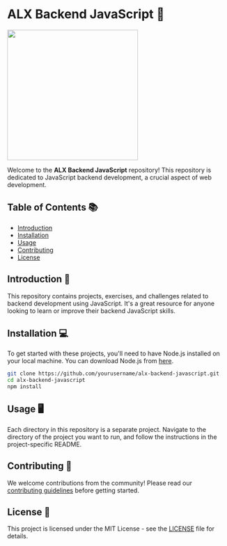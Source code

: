 
# ALX Backend JavaScript 🚀

<img src="https://upload.wikimedia.org/wikipedia/commons/6/6a/JavaScript-logo.png" width="300" height="300">

Welcome to the **ALX Backend JavaScript** repository! This repository is dedicated to JavaScript backend development, a crucial aspect of web development. 

## Table of Contents 📚
- [Introduction](#introduction)
- [Installation](#installation)
- [Usage](#usage)
- [Contributing](#contributing)
- [License](#license)

## Introduction 📖
This repository contains projects, exercises, and challenges related to backend development using JavaScript. It's a great resource for anyone looking to learn or improve their backend JavaScript skills.

## Installation 💻
To get started with these projects, you'll need to have Node.js installed on your local machine. You can download Node.js from [here](https://nodejs.org/en/download/).

```bash
git clone https://github.com/yourusername/alx-backend-javascript.git
cd alx-backend-javascript
npm install
```

## Usage 🖥️
Each directory in this repository is a separate project. Navigate to the directory of the project you want to run, and follow the instructions in the project-specific README.

## Contributing 🤝
We welcome contributions from the community! Please read our [contributing guidelines](CONTRIBUTING.md) before getting started.

## License 📄
This project is licensed under the MIT License - see the [LICENSE](LICENSE) file for details.
